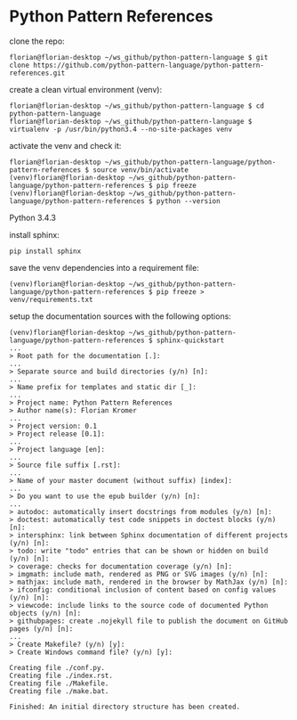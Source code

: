 # Python Pattern References

clone the repo:

    florian@florian-desktop ~/ws_github/python-pattern-language $ git clone https://github.com/python-pattern-language/python-pattern-references.git

create a clean virtual environment (venv):

    florian@florian-desktop ~/ws_github/python-pattern-language $ cd python-pattern-language
    florian@florian-desktop ~/ws_github/python-pattern-language $ virtualenv -p /usr/bin/python3.4 --no-site-packages venv

activate the venv and check it:

    florian@florian-desktop ~/ws_github/python-pattern-language/python-pattern-references $ source venv/bin/activate
    (venv)florian@florian-desktop ~/ws_github/python-pattern-language/python-pattern-references $ pip freeze
    (venv)florian@florian-desktop ~/ws_github/python-pattern-language/python-pattern-references $ python --version
Python 3.4.3

install sphinx:

    pip install sphinx

save the venv dependencies into a requirement file:

    (venv)florian@florian-desktop ~/ws_github/python-pattern-language/python-pattern-references $ pip freeze > venv/requirements.txt

setup the documentation sources with the following options:

    (venv)florian@florian-desktop ~/ws_github/python-pattern-language/python-pattern-references $ sphinx-quickstart
    ...
    > Root path for the documentation [.]:
    ...
    > Separate source and build directories (y/n) [n]:
    ...
    > Name prefix for templates and static dir [_]:
    ...
    > Project name: Python Pattern References
    > Author name(s): Florian Kromer
    ...
    > Project version: 0.1
    > Project release [0.1]:
    ...
    > Project language [en]:
    ...
    > Source file suffix [.rst]:
    ...
    > Name of your master document (without suffix) [index]:
    ...
    > Do you want to use the epub builder (y/n) [n]:
    ...
    > autodoc: automatically insert docstrings from modules (y/n) [n]: 
    > doctest: automatically test code snippets in doctest blocks (y/n) [n]: 
    > intersphinx: link between Sphinx documentation of different projects (y/n) [n]: 
    > todo: write "todo" entries that can be shown or hidden on build (y/n) [n]: 
    > coverage: checks for documentation coverage (y/n) [n]: 
    > imgmath: include math, rendered as PNG or SVG images (y/n) [n]: 
    > mathjax: include math, rendered in the browser by MathJax (y/n) [n]: 
    > ifconfig: conditional inclusion of content based on config values (y/n) [n]: 
    > viewcode: include links to the source code of documented Python objects (y/n) [n]: 
    > githubpages: create .nojekyll file to publish the document on GitHub pages (y/n) [n]:
    ...
    > Create Makefile? (y/n) [y]: 
    > Create Windows command file? (y/n) [y]:
    
    Creating file ./conf.py.
    Creating file ./index.rst.
    Creating file ./Makefile.
    Creating file ./make.bat.
    
    Finished: An initial directory structure has been created.


